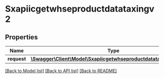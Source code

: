 # Sxapiicgetwhseproductdatataxingv2

## Properties
Name | Type | Description | Notes
------------ | ------------- | ------------- | -------------
**request** | [**\Swagger\Client\Model\Sxapiicgetwhseproductdatataxingv2Request**](Sxapiicgetwhseproductdatataxingv2Request.md) |  | [optional] 

[[Back to Model list]](../README.md#documentation-for-models) [[Back to API list]](../README.md#documentation-for-api-endpoints) [[Back to README]](../README.md)


